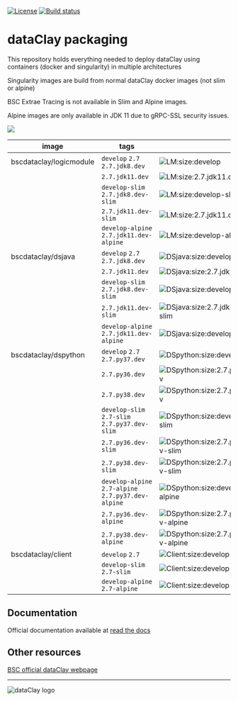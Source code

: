 [![License](https://img.shields.io/github/license/bsc-dom/dataclay-packaging)](https://github.com/bsc-dom/dataclay-packaging/blob/develop/LICENSE.txt)
[![Build status](https://ci.appveyor.com/api/projects/status/kugl74xd5aq6pubr/branch/develop?svg=true)](https://ci.appveyor.com/project/support-dataclay/dataclay-packaging-as6o1/branch/develop)


# dataClay packaging

This repository holds everything needed to deploy dataClay using
containers (docker and singularity) in multiple architectures

Singularity images are build from normal dataClay docker images (not slim or alpine)

BSC Extrae Tracing is not available in Slim and Alpine images.

Alpine images are only available in JDK 11 due to gRPC-SSL security issues.

<img src="https://img.shields.io/badge/docker%20-%230db7ed.svg?&style=for-the-badge&logo=docker&logoColor=white"/><br/>


[LM:size:develop]: https://img.shields.io/docker/image-size/bscdataclay/logicmodule/develop "https://hub.docker.com/repository/docker/bscdataclay/logicmodule/tags?name=develop&page=1"

[LM:size:2.7.jdk11.dev]: https://img.shields.io/docker/image-size/bscdataclay/logicmodule/2.7.jdk11.dev "https://hub.docker.com/repository/docker/bscdataclay/logicmodule/tags?name=2.7.jdk11.dev&page=1"

[LM:size:develop-slim]: https://img.shields.io/docker/image-size/bscdataclay/logicmodule/develop-slim "https://hub.docker.com/repository/docker/bscdataclay/logicmodule/tags?name=slim&page=1"

[LM:size:2.7.jdk11.dev-slim]: https://img.shields.io/docker/image-size/bscdataclay/logicmodule/2.7.jdk11.dev-slim "https://hub.docker.com/repository/docker/bscdataclay/logicmodule/tags?name=2.7.jdk11.dev-slim&page=1"

[LM:size:develop-alpine]: https://img.shields.io/docker/image-size/bscdataclay/logicmodule/develop-alpine "https://hub.docker.com/repository/docker/bscdataclay/logicmodule/tags?name=alpine&page=1"

[DSjava:size:develop]: https://img.shields.io/docker/image-size/bscdataclay/dsjava/develop "https://hub.docker.com/repository/docker/bscdataclay/dsjava/tags?name=develop&page=1"

[DSjava:size:2.7.jdk11.dev]: https://img.shields.io/docker/image-size/bscdataclay/dsjava/2.7.jdk11.dev "https://hub.docker.com/repository/docker/bscdataclay/dsjava/tags?name=2.7.jdk11.dev&page=1"

[DSjava:size:develop-slim]: https://img.shields.io/docker/image-size/bscdataclay/dsjava/develop-slim "https://hub.docker.com/repository/docker/bscdataclay/dsjava/tags?name=slim&page=1"

[DSjava:size:2.7.jdk11.dev-slim]: https://img.shields.io/docker/image-size/bscdataclay/dsjava/2.7.jdk11.dev-slim "https://hub.docker.com/repository/docker/bscdataclay/dsjava/tags?name=2.7.jdk11.dev-slim&page=1"

[DSjava:size:develop-alpine]: https://img.shields.io/docker/image-size/bscdataclay/dsjava/develop-alpine "https://hub.docker.com/repository/docker/bscdataclay/dsjava/tags?name=alpine&page=1"

[DSpython:size:develop]: https://img.shields.io/docker/image-size/bscdataclay/dspython/develop "https://hub.docker.com/repository/docker/bscdataclay/dspython/tags?name=develop&page=1"

[DSpython:size:2.7.py36.dev]: https://img.shields.io/docker/image-size/bscdataclay/dspython/2.7.py36.dev "https://hub.docker.com/repository/docker/bscdataclay/dspython/tags?name=2.7.py36.dev&page=1"

[DSpython:size:2.7.py38.dev]: https://img.shields.io/docker/image-size/bscdataclay/dspython/2.7.py38.dev "https://hub.docker.com/repository/docker/bscdataclay/dspython/tags?name=2.7.py38.dev&page=1"

[DSpython:size:develop-slim]: https://img.shields.io/docker/image-size/bscdataclay/dspython/develop-slim "https://hub.docker.com/repository/docker/bscdataclay/dspython/tags?name=slim&page=1"

[DSpython:size:2.7.py36.dev-slim]: https://img.shields.io/docker/image-size/bscdataclay/dspython/2.7.py36.dev-slim "https://hub.docker.com/repository/docker/bscdataclay/dspython/tags?name=2.7.py36.dev-slim&page=1"

[DSpython:size:2.7.py38.dev-slim]: https://img.shields.io/docker/image-size/bscdataclay/dspython/2.7.py38.dev-slim "https://hub.docker.com/repository/docker/bscdataclay/dspython/tags?name=2.7.py38.dev-slim&page=1"

[DSpython:size:develop-alpine]: https://img.shields.io/docker/image-size/bscdataclay/dspython/develop-alpine "https://hub.docker.com/repository/docker/bscdataclay/dspython/tags?name=alpine&page=1"

[DSpython:size:2.7.py36.dev-alpine]: https://img.shields.io/docker/image-size/bscdataclay/dspython/2.7.py36.dev-alpine "https://hub.docker.com/repository/docker/bscdataclay/dspython/tags?name=2.7.py36.dev-alpine&page=1"

[DSpython:size:2.7.py38.dev-alpine]: https://img.shields.io/docker/image-size/bscdataclay/dspython/2.7.py38.dev-alpine "https://hub.docker.com/repository/docker/bscdataclay/dspython/tags?name=2.7.py38.dev-alpine&page=1"

[Client:size:develop]: https://img.shields.io/docker/image-size/bscdataclay/client/develop "https://hub.docker.com/repository/docker/bscdataclay/client/tags?name=develop&page=1"

[Client:size:develop-slim]: https://img.shields.io/docker/image-size/bscdataclay/client/develop-slim "https://hub.docker.com/repository/docker/bscdataclay/client/tags?name=slim&page=1"

[Client:size:develop-alpine]: https://img.shields.io/docker/image-size/bscdataclay/client/develop-alpine "https://hub.docker.com/repository/docker/bscdataclay/client/tags?name=alpine&page=1"




| image                   | tags             |                                                                                 |
|-------------------------|------------------|---------------------------------------------------------------------------------|
| bscdataclay/logicmodule |   `develop` `2.7` `2.7.jdk8.dev` |  ![LM:size:develop] |
|                         |   `2.7.jdk11.dev`    |  ![LM:size:2.7.jdk11.dev] |
|                         |   `develop-slim` `2.7.jdk8.dev-slim`    |  ![LM:size:develop-slim] |
|                         |   `2.7.jdk11.dev-slim`    |  ![LM:size:2.7.jdk11.dev-slim]  |
|                         |   `develop-alpine` `2.7.jdk11.dev-alpine`    |  ![LM:size:develop-alpine] |
| bscdataclay/dsjava |   `develop` `2.7` `2.7.jdk8.dev` |  ![DSjava:size:develop] |
|                         |   `2.7.jdk11.dev`    |  ![DSjava:size:2.7.jdk11.dev] |
|                         |   `develop-slim` `2.7.jdk8.dev-slim`    |  ![DSjava:size:develop-slim] |
|                         |   `2.7.jdk11.dev-slim`    |  ![DSjava:size:2.7.jdk11.dev-slim] |
|                         |   `develop-alpine` `2.7.jdk11.dev-alpine`    |  ![DSjava:size:develop-alpine] |
| bscdataclay/dspython      |   `develop` `2.7` `2.7.py37.dev` |  ![DSpython:size:develop] |
|                         |   `2.7.py36.dev`    |  ![DSpython:size:2.7.py36.dev]  |
|                         |   `2.7.py38.dev`    |  ![DSpython:size:2.7.py38.dev]  |
|                         |   `develop-slim` `2.7-slim` `2.7.py37.dev-slim` |  ![DSpython:size:develop-slim] |
|                         |   `2.7.py36.dev-slim`    |  ![DSpython:size:2.7.py36.dev-slim] |
|                         |   `2.7.py38.dev-slim`    |  ![DSpython:size:2.7.py38.dev-slim] |
|                         |   `develop-alpine` `2.7-alpine` `2.7.py37.dev-alpine` |  ![DSpython:size:develop-alpine] |
|                         |   `2.7.py36.dev-alpine`    |  ![DSpython:size:2.7.py36.dev-alpine] |
|                         |   `2.7.py38.dev-alpine`    |  ![DSpython:size:2.7.py38.dev-alpine] |
| bscdataclay/client |   `develop` `2.7`  |  ![Client:size:develop] |
|                         |   `develop-slim` `2.7-slim` |  ![Client:size:develop-slim] |
|                         |   `develop-alpine` `2.7-alpine` |  ![Client:size:develop-alpine]  |

## Documentation

Official documentation available at [read the docs](https://pyclay.readthedocs.io/en/develop/)

## Other resources

[BSC official dataClay webpage](https://www.bsc.es/dataclay)

---

![dataClay logo](https://www.bsc.es/sites/default/files/public/styles/bscw2_-_simple_crop_style/public/bscw2/content/software-app/logo/logo_dataclay_web_bsc.jpg)
